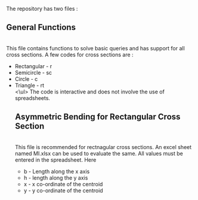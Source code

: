 The repository has two files :
<h2>General Functions</h2> <br> 
This file contains functions to solve basic queries and has support for all cross sections. A few codes for cross sections are :
<ul>
<li> Rectangular - r </li>
<li> Semicircle - sc </li>
<li> Circle - c </li>
<li> Triangle - rt </li>
<\ul>
The code is interactive and does not involve the use of spreadsheets.
<h2> Asymmetric Bending for Rectangular Cross Section </h2> <br>
This file is recommended for rectnagular cross sections. An excel sheet named MI.xlsx can be used to evaluate the same. All values must be entered in the spreadsheet. Here 
<ul> <li> b - Length along the x axis </li>
<li> h - length along the y axis </li>
<li> x - x co-ordinate of the centroid </li>
<li> y - y co-ordinate of the centroid </li>
</ul>
